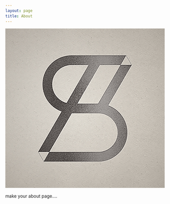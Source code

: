 ```yaml
---
layout: page
title: About
---
```


<p align="center"> 
<img src="/images/logo.jpg">
</p>


make your about page....